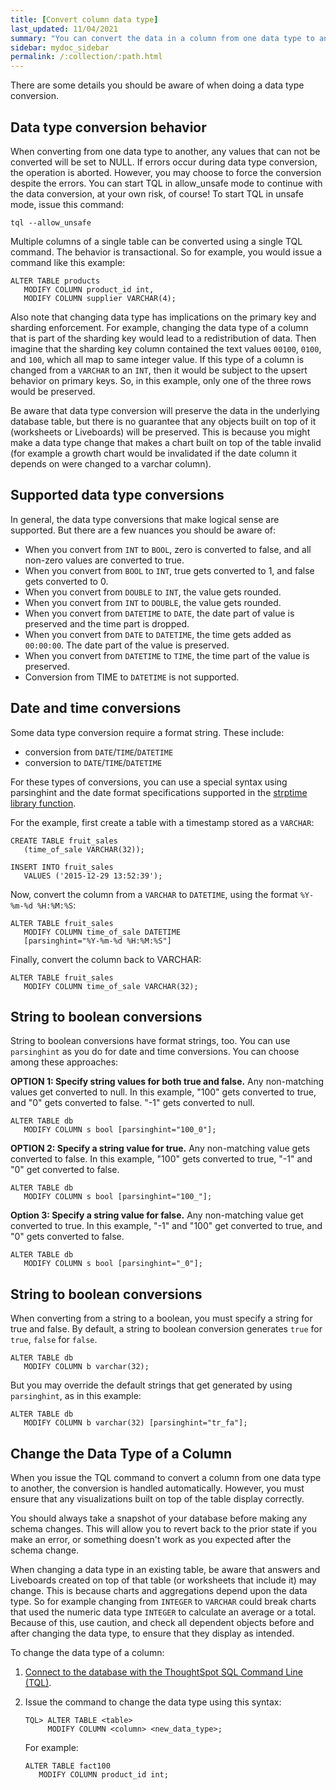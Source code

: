 ```yaml
---
title: [Convert column data type]
last_updated: 11/04/2021
summary: "You can convert the data in a column from one data type to another by issuing a TQL command. "
sidebar: mydoc_sidebar
permalink: /:collection/:path.html
---
```

There are some details you should be aware of when doing a data type conversion.

## Data type conversion behavior

When converting from one data type to another, any values that can not be
converted will be set to NULL. If errors occur during data type conversion, the operation is aborted. However, you may choose to force the conversion despite the errors. You can start TQL in allow_unsafe mode to continue with the data conversion, at your own risk, of course! To start TQL in unsafe mode, issue this command:

```
tql --allow_unsafe
```

Multiple columns of a single table can be converted using a single TQL command.
The behavior is transactional. So for example, you would issue a command like this example:

```
ALTER TABLE products
   MODIFY COLUMN product_id int,
   MODIFY COLUMN supplier VARCHAR(4);
```

Also note that changing data type has implications on the primary key and
sharding enforcement. For example, changing the data type of a column that is part of the sharding key would lead to a redistribution of data. Then imagine that the sharding key column contained the text values `00100`, `0100`, and `100`, which all map to same integer value. If this type of a column is changed from a `VARCHAR` to an `INT`, then it would be subject to the upsert behavior on primary keys. So, in this example, only one of the three rows would be preserved.

Be aware that data type conversion will preserve the data in the underlying database table, but there is no guarantee that any objects built on top of it (worksheets or Liveboards) will be preserved. This is because you might make a data type change that makes a chart built on top of the table invalid (for example a growth chart would be invalidated if the date column it depends on were changed to a varchar column).

## Supported data type conversions

In general, the data type conversions that make logical sense are supported. But there are a few nuances you should be aware of:

-   When you convert from `INT` to `BOOL`, zero is converted to false, and all non-zero values are converted to true.
-   When you convert from `BOOL` to `INT`, true gets converted to 1, and false gets converted to 0.
-   When you convert from `DOUBLE` to `INT`, the value gets rounded.
-   When you convert from `INT` to `DOUBLE`, the value gets rounded.
-   When you convert from `DATETIME` to `DATE`, the date part of value is preserved and the time part is dropped.
-   When you convert from `DATE` to `DATETIME`, the time gets added as `00:00:00`. The date part of the value is preserved.
-   When you convert from `DATETIME` to `TIME`, the time part of the value is preserved.
-   Conversion from TIME to `DATETIME` is not supported.

## Date and time conversions

Some data type conversion require a format string. These include:

-   conversion from `DATE`/`TIME`/`DATETIME`
-   conversion to `DATE`/`TIME`/`DATETIME`

For these types of conversions, you can use a special syntax using parsinghint and the date format specifications supported in the [strptime library function](http://man7.org/linux/man-pages/man3/strptime.3.html).

For the example, first create a table with a timestamp stored as a `VARCHAR`:

```
CREATE TABLE fruit_sales
   (time_of_sale VARCHAR(32));

INSERT INTO fruit_sales
   VALUES ('2015-12-29 13:52:39');
```

Now, convert the column from a `VARCHAR` to `DATETIME`, using the format `%Y-%m-%d %H:%M:%S`:

```
ALTER TABLE fruit_sales
   MODIFY COLUMN time_of_sale DATETIME
   [parsinghint="%Y-%m-%d %H:%M:%S"]
```

Finally, convert the column back to VARCHAR:

```
ALTER TABLE fruit_sales
   MODIFY COLUMN time_of_sale VARCHAR(32);
```

## String to boolean conversions

String to boolean conversions have format strings, too. You can use `parsinghint` as you do for date and time conversions. You can choose among these approaches:

**OPTION 1: Specify string values for both true and false.** Any non-matching values get converted to null. In this example, "100" gets converted to true, and "0" gets converted to false. "-1" gets converted to null.

```
ALTER TABLE db
   MODIFY COLUMN s bool [parsinghint="100_0"];
```

**OPTION 2: Specify a string value for true.** Any non-matching value gets converted to false. In this example, "100" gets converted to true, "-1" and "0" get converted to false.

```
ALTER TABLE db
   MODIFY COLUMN s bool [parsinghint="100_"];
```

**Option 3: Specify a string value for false.** Any non-matching value get
converted to true. In this example, "-1" and "100" get converted to true, and "0" gets converted to false.

```
ALTER TABLE db
   MODIFY COLUMN s bool [parsinghint="_0"];
```


## String to boolean conversions

When converting from a string to a boolean, you must specify a string for true and false. By default, a string to boolean conversion generates `true` for `true`, `false` for `false`.

```
ALTER TABLE db
   MODIFY COLUMN b varchar(32);
```

But you may override the default strings that get generated by using
`parsinghint`, as in this example:

```
ALTER TABLE db
   MODIFY COLUMN b varchar(32) [parsinghint="tr_fa"];
```

## Change the Data Type of a Column

When you issue the TQL command to convert a column from one data type to
another, the conversion is handled automatically. However, you must ensure
that any visualizations built on top of the table display correctly.

You should always take a snapshot of your database before making any schema changes. This will allow you to revert back to the prior state if you make an error, or something doesn't work as you expected after the schema change.

When changing a data type in an existing table, be aware that answers and
Liveboards created on top of that table (or worksheets that include it) may change. This is because charts and aggregations depend upon the data type. So for example changing from `INTEGER` to `VARCHAR` could break charts that used the numeric data type `INTEGER` to calculate an average or a total. Because of this, use caution, and check all dependent objects before and after changing the data type, to ensure that they display as intended.

To change the data type of a column:

1. [Connect to the database with the ThoughtSpot SQL Command Line (TQL)](prep-schema-for-load.html#connect-with-tql).
2. Issue the command to change the data type using this syntax:

    ```
    TQL> ALTER TABLE <table>
         MODIFY COLUMN <column> <new_data_type>;
    ```

    For example:

    ```
    ALTER TABLE fact100
       MODIFY COLUMN product_id int;
    ```
